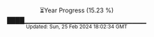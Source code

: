 <p align="center">
⏳Year Progress (15.23 %)<br>
████▁▁▁▁▁▁▁▁▁▁▁▁▁▁▁▁▁▁▁▁▁▁▁▁▁▁ <br>
<sub>Updated: Sun, 25 Feb 2024 18:02:34 GMT</sub>
</p>

